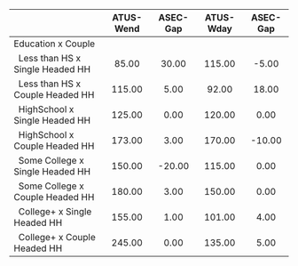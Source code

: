 
|                      |    ATUS-Wend |     ASEC-Gap |    ATUS-Wday |     ASEC-Gap |
| -------------------- | :----------: | :----------: | :----------: | :----------: |
| Education x Couple   |              |              |              |              |
| &nbsp;&nbsp;Less than HS x Single Headed HH |        85.00 |        30.00 |       115.00 |        -5.00 |
| &nbsp;&nbsp;Less than HS x Couple Headed HH |       115.00 |         5.00 |        92.00 |        18.00 |
| &nbsp;&nbsp;HighSchool x Single Headed HH |       125.00 |         0.00 |       120.00 |         0.00 |
| &nbsp;&nbsp;HighSchool x Couple Headed HH |       173.00 |         3.00 |       170.00 |       -10.00 |
| &nbsp;&nbsp;Some College x Single Headed HH |       150.00 |       -20.00 |       115.00 |         0.00 |
| &nbsp;&nbsp;Some College x Couple Headed HH |       180.00 |         3.00 |       150.00 |         0.00 |
| &nbsp;&nbsp;College+ x Single Headed HH |       155.00 |         1.00 |       101.00 |         4.00 |
| &nbsp;&nbsp;College+ x Couple Headed HH |       245.00 |         0.00 |       135.00 |         5.00 |

